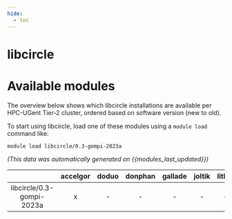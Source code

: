 ```yaml
---
hide:
  - toc
---
```


libcircle
=========

# Available modules


The overview below shows which libcircle installations are available per HPC-UGent Tier-2 cluster, ordered based on software version (new to old).

To start using libcircle, load one of these modules using a `module load` command like:

```shell
module load libcircle/0.3-gompi-2023a
```

*(This data was automatically generated on {{modules_last_updated}})*  

| |accelgor|doduo|donphan|gallade|joltik|litleo|shinx|
| :---: | :---: | :---: | :---: | :---: | :---: | :---: | :---: |
|libcircle/0.3-gompi-2023a|x|-|-|-|-|-|-|
